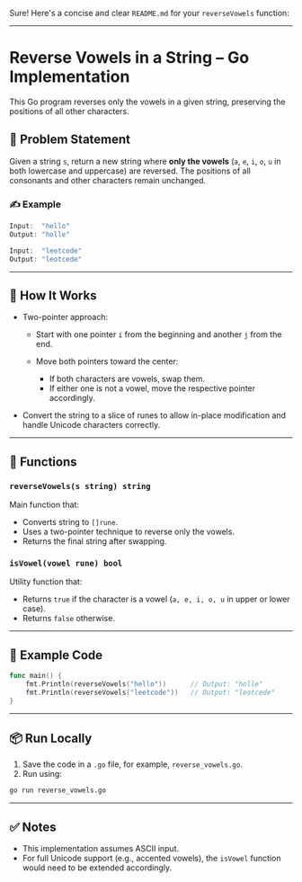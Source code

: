 Sure! Here's a concise and clear `README.md` for your `reverseVowels` function:

---

# Reverse Vowels in a String – Go Implementation

This Go program reverses only the vowels in a given string, preserving the positions of all other characters.

## 🧠 Problem Statement

Given a string `s`, return a new string where **only the vowels** (`a`, `e`, `i`, `o`, `u` in both lowercase and uppercase) are reversed. The positions of all consonants and other characters remain unchanged.

### ✍️ Example

```go
Input:  "hello"
Output: "holle"

Input:  "leetcode"
Output: "leotcede"
```

---

## 🚀 How It Works

* Two-pointer approach:

  * Start with one pointer `i` from the beginning and another `j` from the end.
  * Move both pointers toward the center:

    * If both characters are vowels, swap them.
    * If either one is not a vowel, move the respective pointer accordingly.
* Convert the string to a slice of runes to allow in-place modification and handle Unicode characters correctly.

---

## 🧩 Functions

### `reverseVowels(s string) string`

Main function that:

* Converts string to `[]rune`.
* Uses a two-pointer technique to reverse only the vowels.
* Returns the final string after swapping.

### `isVowel(vowel rune) bool`

Utility function that:

* Returns `true` if the character is a vowel (`a, e, i, o, u` in upper or lower case).
* Returns `false` otherwise.

---

## 🧪 Example Code

```go
func main() {
    fmt.Println(reverseVowels("hello"))      // Output: "holle"
    fmt.Println(reverseVowels("leetcode"))   // Output: "leotcede"
}
```

---

## 📦 Run Locally

1. Save the code in a `.go` file, for example, `reverse_vowels.go`.
2. Run using:

```bash
go run reverse_vowels.go
```

---

## ✅ Notes

* This implementation assumes ASCII input.
* For full Unicode support (e.g., accented vowels), the `isVowel` function would need to be extended accordingly.

